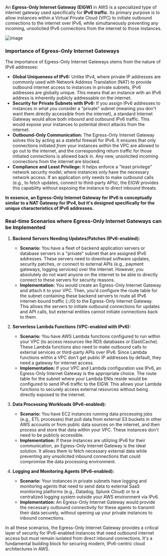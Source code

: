 An **Egress-Only Internet Gateway (EIGW)** in AWS is a specialized type of internet gateway used specifically for **IPv6 traffic**. Its primary purpose is to allow instances within a Virtual Private Cloud (VPC) to initiate outbound connections to the internet over IPv6, while simultaneously preventing any incoming, unsolicited IPv6 connections from the internet to those instances.

![image](https://github.com/user-attachments/assets/5dc1a94d-1040-4be1-a225-9f0fbbe44f93)


### Importance of Egress-Only Internet Gateways

The importance of Egress-Only Internet Gateways stems from the nature of IPv6 addresses:

* **Global Uniqueness of IPv6:** Unlike IPv4, where private IP addresses are commonly used with Network Address Translation (NAT) to provide outbound internet access to instances in private subnets, IPv6 addresses are globally unique. This means that an instance with an IPv6 address is inherently publicly addressable on the internet.
* **Security for Private Subnets with IPv6:** If you assign IPv6 addresses to instances in what you consider a "private" subnet (meaning you don't want them directly accessible from the internet), a standard Internet Gateway would allow both inbound and outbound IPv6 traffic. This would expose your instances to potential direct attacks from the internet.
* **Outbound-Only Communication:** The Egress-Only Internet Gateway solves this by acting as a stateful firewall for IPv6. It ensures that only connections initiated *from* your instances *within* the VPC are allowed to go out to the internet, and the corresponding return traffic for those initiated connections is allowed back in. Any new, unsolicited incoming connections from the internet are blocked.
* **Compliance and Least Privilege:** It helps enforce a "least privilege" network security model, where instances only have the necessary network access. If an application only needs to make outbound calls (e.g., to fetch updates, connect to third-party APIs), the EIGW provides this capability without exposing the instance to direct inbound threats.

**In essence, an Egress-Only Internet Gateway for IPv6 is conceptually similar to a NAT Gateway for IPv4, but it's designed specifically for the unique characteristics of IPv6 addresses.**

### Real-time Scenarios where Egress-Only Internet Gateways can be Implemented

1.  **Backend Servers Needing Updates/Patches (IPv6-enabled):**
    * **Scenario:** You have a fleet of backend application servers or database servers in a "private" subnet that are assigned IPv6 addresses. These servers need to download software updates, security patches, or connect to external APIs (e.g., payment gateways, logging services) over the internet. However, you absolutely do not want anyone on the internet to be able to directly connect to these servers for security reasons.
    * **Implementation:** You would create an Egress-Only Internet Gateway and attach it to your VPC. Then, you'd configure the route table for the subnet containing these backend servers to route all IPv6 internet-bound traffic (::/0) to the Egress-Only Internet Gateway. This allows the servers to initiate outbound connections for updates and API calls, but external entities cannot initiate connections back to them.

2.  **Serverless Lambda Functions (VPC-enabled with IPv6):**
    * **Scenario:** You have AWS Lambda functions configured to run within your VPC (to access resources like RDS databases or ElastiCache). These Lambda functions also need to make outbound calls to external services or third-party APIs over IPv6. Since Lambda functions within a VPC don't get public IP addresses by default, they need a gateway for internet access.
    * **Implementation:** If your VPC and Lambda configuration use IPv6, an Egress-Only Internet Gateway is the appropriate choice. The route table for the subnet where your Lambda ENIs reside would be configured to send IPv6 traffic to the EIGW. This allows your Lambda functions to securely access external resources without being directly exposed to the internet.

3.  **Data Processing Workloads (IPv6-enabled):**
    * **Scenario:** You have EC2 instances running data processing jobs (e.g., ETL processes) that pull data from external S3 buckets in other AWS accounts or from public data sources on the internet, and then process and store that data within your VPC. These instances don't need to be publicly accessible.
    * **Implementation:** If these instances are utilizing IPv6 for their communication, an Egress-Only Internet Gateway is the ideal solution. It allows them to fetch necessary external data while preventing any unsolicited inbound connections that could compromise the data processing environment.

4.  **Logging and Monitoring Agents (IPv6-enabled):**
    * **Scenario:** Your instances in private subnets have logging and monitoring agents that need to send data to external SaaS monitoring platforms (e.g., Datadog, Splunk Cloud) or to a centralized logging system outside your AWS environment via IPv6.
    * **Implementation:** An Egress-Only Internet Gateway would provide the necessary outbound connectivity for these agents to transmit their data securely, without opening up your private instances to inbound connections.

In all these scenarios, the Egress-Only Internet Gateway provides a critical layer of security for IPv6-enabled instances that need outbound internet access but must remain isolated from direct inbound connections. It's a fundamental building block for securing modern, IPv6-centric cloud architectures in AWS.
